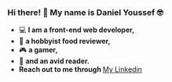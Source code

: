 ### Hi there! 👋 My name is Daniel Youssef :nerd_face:
- :computer: <strong>I am a front-end web developer,</strong>
- :pizza: <strong>a hobbyist food reviewer,</strong>
- :video_game: <strong>a gamer,</strong>
- :open_book: <strong>and an avid reader.</strong>
- <strong>Reach out to me through </strong> <a href = "https://www.linkedin.com/in/daniel-youssef-46a49721b/" target = "_blank" rel="noopener noreferrer">My Linkedin</a>

